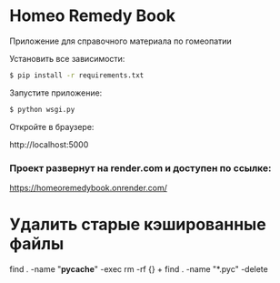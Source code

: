 # Homeo Remedy Book

Приложение для справочного материала по гомеопатии

Установить все зависимости:

```bash
$ pip install -r requirements.txt
```

Запустите приложение:

```bash
$ python wsgi.py
```

Откройте в браузере:

http://localhost:5000


### Проект развернут на render.com и доступен по ссылке:
https://homeoremedybook.onrender.com/


# Удалить старые кэшированные файлы
find . -name "__pycache__" -exec rm -rf {} +
find . -name "*.pyc" -delete